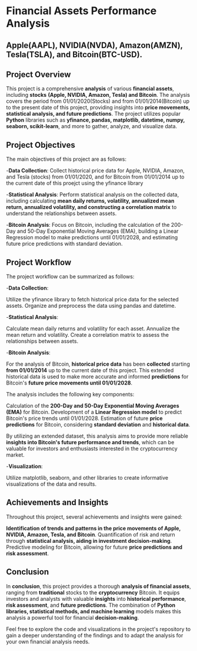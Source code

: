 # Financial Assets Performance Analysis

## Apple(AAPL), NVIDIA(NVDA), Amazon(AMZN), Tesla(TSLA), and Bitcoin(BTC-USD).

## Project Overview

This project is a comprehensive **analysis** of various **financial assets**, including **stocks** **(Apple, NVIDIA, Amazon, Tesla) and Bitcoin**. The analysis covers the period from 01/01/2020(Stocks) and from 01/01/2014(Bitcoin)  up to the present date of this project, providing insights into **price movements, statistical analysis, and future predictions**. The project utilizes popular **Python** libraries such as **yfinance, pandas, matplotlib, datetime, numpy, seaborn, scikit-learn**, and more to gather, analyze, and visualize data.

## Project Objectives

The main objectives of this project are as follows:

-**Data Collection**: Collect historical price data for Apple, NVIDIA, Amazon, and Tesla (stocks) from 01/01/2020, and for Bitcoin from 01/01/2014 up to the current date of this proejct using the yfinance library

-**Statistical Analysis**: Perform statistical analysis on the collected data, including calculating **mean daily returns, volatility, annualized mean return, annualized volatility, and constructing a correlation matrix** to understand the relationships between assets.

-**Bitcoin Analysis**: Focus on Bitcoin, including the calculation of the 200-Day and 50-Day Exponential Moving Averages (EMA), building a Linear Regression model to make predictions until 01/01/2028, and estimating future price predictions with standard deviation.

## Project Workflow

The project workflow can be summarized as follows:

-**Data Collection**:

Utilize the yfinance library to fetch historical price data for the selected assets.
Organize and preprocess the data using pandas and datetime.

-**Statistical Analysis**:

Calculate mean daily returns and volatility for each asset.
Annualize the mean return and volatility.
Create a correlation matrix to assess the relationships between assets.

-**Bitcoin Analysis**:

For the analysis of Bitcoin, **historical price data** has been **collected** starting **from 01/01/2014** up to the current date of this project. This extended historical data is used to make more accurate and informed **predictions** for Bitcoin's **future price movements until 01/01/2028**.

The analysis includes the following key components:

Calculation of the **200-Day and 50-Day Exponential Moving Averages (EMA)** for Bitcoin.
Development of a **Linear Regression model** to predict Bitcoin's price trends until 01/01/2028.
Estimation of future **price predictions** for Bitcoin, considering **standard deviation** and **historical data**.

By utilizing an extended dataset, this analysis aims to provide more reliable **insights into Bitcoin's future performance and trends**, which can be valuable for investors and enthusiasts interested in the cryptocurrency market.


-**Visualization**:

Utilize matplotlib, seaborn, and other libraries to create informative visualizations of the data and results.

## Achievements and Insights

Throughout this project, several achievements and insights were gained:

**Identification of trends and patterns in the price movements of Apple, NVIDIA, Amazon, Tesla, and Bitcoin**.
Quantification of risk and return through **statistical analysis, aiding in investment decision-making**.
Predictive modeling for Bitcoin, allowing for future **price predictions and risk assessment**.

## Conclusion

In **conclusion**, this project provides a thorough **analysis of financial assets**, ranging from **traditional** stocks to the **cryptocurrency** Bitcoin. It equips investors and analysts with valuable **insights** into **historical performance**, **risk assessment**, and **future predictions**. The combination of **Python libraries, statistical methods, and machine learning** models makes this analysis a powerful tool for financial **decision-making**.

Feel free to explore the code and visualizations in the project's repository to gain a deeper understanding of the findings and to adapt the analysis for your own financial analysis needs.
